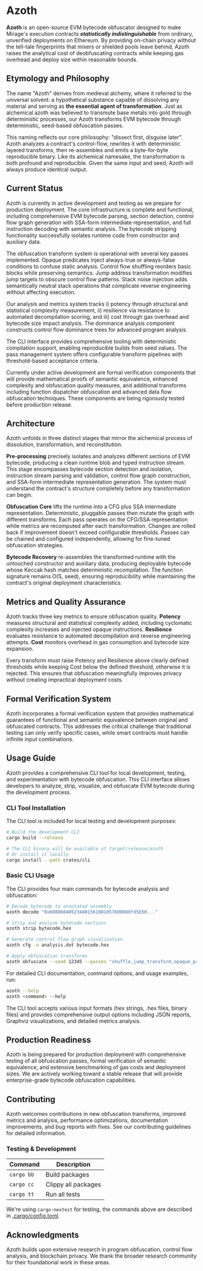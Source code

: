 # Azoth

**Azoth** is an open-source EVM bytecode obfuscator designed to make Mirage's execution contracts ***statistically indistinguishable*** from ordinary, unverified deployments on Ethereum. By providing on-chain privacy without the tell-tale fingerprints that mixers or shielded pools leave behind, Azoth raises the analytical cost of deobfuscating contracts while keeping gas overhead and deploy size within reasonable bounds.

## Etymology and Philosophy

The name "Azoth" derives from medieval alchemy, where it referred to the universal solvent: a hypothetical substance capable of dissolving any material and serving as **the essential agent of transformation**. Just as alchemical azoth was believed to transmute base metals into gold through deterministic processes, our Azoth transforms EVM bytecode through deterministic, seed-based obfuscation passes.

This naming reflects our core philosophy: "dissect first, disguise later". Azoth analyzes a contract's control-flow, rewrites it with deterministic layered transforms, then re-assembles and emits a byte-for-byte reproducible binary. Like its alchemical namesake, the transformation is both profound and reproducible. Given the same input and seed, Azoth will always produce identical output.

## Current Status

Azoth is currently in active development and testing as we prepare for production deployment. The core infrastructure is complete and functional, including comprehensive EVM bytecode parsing, section detection, control flow graph generation with SSA-form intermediate representation, and full instruction decoding with semantic analysis. The bytecode stripping functionality successfully isolates runtime code from constructor and auxiliary data.

The obfuscation transform system is operational with several key passes implemented. Opaque predicates inject always-true or always-false conditions to confuse static analysis. Control flow shuffling reorders basic blocks while preserving semantics. Jump address transformation modifies jump targets to obscure control flow patterns. Stack noise injection adds semantically neutral stack operations that complicate reverse engineering without affecting execution.

Our analysis and metrics system tracks i) potency through structural and statistical complexity measurement, ii) resilience via resistance to automated decompilation scoring, and iii) cost through gas overhead and bytecode size impact analysis. The dominance analysis component constructs control flow dominance trees for advanced program analysis.

The CLI interface provides comprehensive tooling with deterministic compilation support, enabling reproducible builds from seed values. The pass management system offers configurable transform pipelines with threshold-based acceptance criteria.

Currently under active development are formal verification components that will provide mathematical proofs of semantic equivalence, enhanced complexity and obfuscation quality measures, and additional transforms including function dispatcher obfuscation and advanced data flow obfuscation techniques. These components are being rigorously tested before production release.

## Architecture

Azoth unfolds in three distinct stages that mirror the alchemical process of dissolution, transformation, and reconstitution.

**Pre-processing** precisely isolates and analyzes different sections of EVM bytecode, producing a clean runtime blob and typed instruction stream. This stage encompasses bytecode section detection and isolation, instruction stream parsing and validation, control flow graph construction, and SSA-form intermediate representation generation. The system must understand the contract's structure completely before any transformation can begin.

**Obfuscation Core** lifts the runtime into a CFG plus SSA intermediate representation. Deterministic, pluggable passes then mutate the graph with different transforms. Each pass operates on the CFG/SSA representation while metrics are recomputed after each transformation. Changes are rolled back if improvement doesn't exceed configurable thresholds. Passes can be chained and configured independently, allowing for fine-tuned obfuscation strategies.

**Bytecode Recovery** re-assembles the transformed runtime with the untouched constructor and auxiliary data, producing deployable bytecode whose Keccak hash matches deterministic recompilation. The function signature remains O(S, seed), ensuring reproducibility while maintaining the contract's original deployment characteristics.

## Metrics and Quality Assurance

Azoth tracks three key metrics to ensure obfuscation quality. **Potency** measures structural and statistical complexity added, including cyclomatic complexity increases and injected opaque instructions. **Resilience** evaluates resistance to automated decompilation and reverse engineering attempts. **Cost** monitors overhead in gas consumption and bytecode size expansion.

Every transform must raise Potency and Resilience above clearly defined thresholds while keeping Cost below the defined threshold, otherwise it is rejected. This ensures that obfuscation meaningfully improves privacy without creating impractical deployment costs.

## Formal Verification System
Azoth incorporates a formal verification system that provides mathematical guarantees of functional and semantic equivalence between original and obfuscated contracts. This addresses the critical challenge that traditional testing can only verify specific cases, while smart contracts must handle infinite input combinations.

## Usage Guide

Azoth provides a comprehensive CLI tool for local development, testing, and experimentation with bytecode obfuscation. This CLI interface allows developers to analyze, strip, visualize, and obfuscate EVM bytecode during the development process.

### CLI Tool Installation

The CLI tool is included for local testing and development purposes:

```bash
# Build the development CLI
cargo build --release

# The CLI binary will be available at target/release/azoth
# Or install it locally
cargo install --path crates/cli
```

### Basic CLI Usage

The CLI provides four main commands for bytecode analysis and obfuscation:

```bash
# Decode bytecode to annotated assembly
azoth decode "0x608060405234801561001057600080fd5b50..."

# Strip and analyze bytecode sections  
azoth strip bytecode.hex

# Generate control flow graph visualization
azoth cfg -o analysis.dot bytecode.hex

# Apply obfuscation transforms
azoth obfuscate --seed 12345 --passes "shuffle,jump_transform,opaque_pred" bytecode.hex
```

For detailed CLI documentation, command options, and usage examples, run:

```bash
azoth --help
azoth <command> --help
```

The CLI tool accepts various input formats (hex strings, .hex files, binary files) and provides comprehensive output options including JSON reports, Graphviz visualizations, and detailed metrics analysis.

## Production Readiness

Azoth is being prepared for production deployment with comprehensive testing of all obfuscation passes, formal verification of semantic equivalence, and extensive benchmarking of gas costs and deployment sizes. We are actively working toward a stable release that will provide enterprise-grade bytecode obfuscation capabilities.

## Contributing

Azoth welcomes contributions in new obfuscation transforms, improved metrics and analysis, performance optimizations, documentation improvements, and bug reports with fixes. See our contributing guidelines for detailed information.

### Testing & Development

| Command    | Description            |
| ---------- | ---------------------- |
| `cargo bb` | Build packages         |
| `cargo cc` | Clippy all packages    |
| `cargo tt` | Run all tests          |

We're using `cargo-nextest` for testing, the commands above are described in [.cargo/config.toml](.cargo/config.toml).


## Acknowledgments

Azoth builds upon extensive research in program obfuscation, control flow analysis, and blockchain privacy. We thank the broader research community for their foundational work in these areas.
